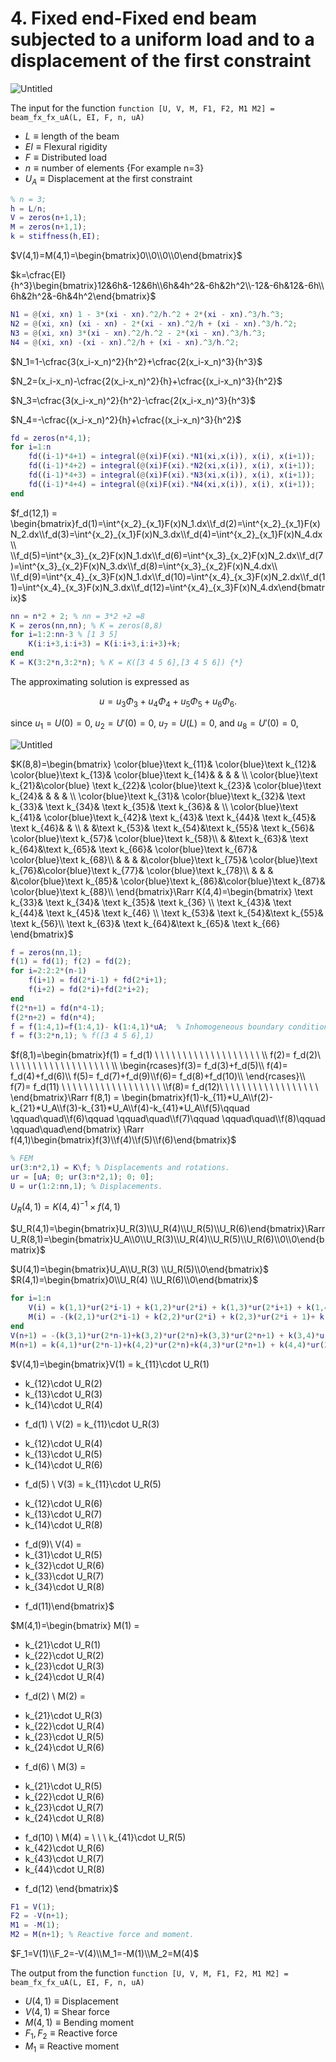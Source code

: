 # 4. Fixed end-Fixed end beam subjected to a uniform load and to a displacement of the first constraint

![Untitled](4%20Fixed%20end-Fixed%20end%20beam%20subjected%20to%20a%20uniform%20%20ba6afae3eb3448b79d1668c3e9cd0087/Untitled.png)

The input for the function `function [U, V, M, F1, F2, M1 M2] = beam_fx_fx_uA(L, EI, F, n, uA)`

- $L \equiv \text{length of the beam}$
- $EI \equiv \text{Flexural rigidity}$
- $F \equiv \text{Distributed load}$
- $n \equiv \text{number of elements}$ {For example n=3}
- $U_A \equiv \text{Displacement at the first constraint}$

```matlab
% n = 3;
h = L/n;
V = zeros(n+1,1); 
M = zeros(n+1,1);
k = stiffness(h,EI);
```

$V(4,1)=M(4,1)=\begin{bmatrix}0\\0\\0\\0\end{bmatrix}$ 

$k=\cfrac{EI}{h^3}\begin{bmatrix}12&6h&-12&6h\\6h&4h^2&-6h&2h^2\\-12&-6h&12&-6h\\6h&2h^2&-6h&4h^2\end{bmatrix}$

```matlab
N1 = @(xi, xn) 1 - 3*(xi - xn).^2/h.^2 + 2*(xi - xn).^3/h.^3; 
N2 = @(xi, xn) (xi - xn) - 2*(xi - xn).^2/h + (xi - xn).^3/h.^2; 
N3 = @(xi, xn) 3*(xi - xn).^2/h.^2 - 2*(xi - xn).^3/h.^3; 
N4 = @(xi, xn) -(xi - xn).^2/h + (xi - xn).^3/h.^2;
```

$N_1=1-\cfrac{3(x_i-x_n)^2}{h^2}+\cfrac{2(x_i-x_n)^3}{h^3}$

$N_2=(x_i-x_n)-\cfrac{2(x_i-x_n)^2}{h}+\cfrac{(x_i-x_n)^3}{h^2}$

$N_3=\cfrac{3(x_i-x_n)^2}{h^2}-\cfrac{2(x_i-x_n)^3}{h^3}$

$N_4=-\cfrac{(x_i-x_n)^2}{h}+\cfrac{(x_i-x_n)^3}{h^2}$

```matlab
fd = zeros(n*4,1); 
for i=1:n 
    fd((i-1)*4+1) = integral(@(xi)F(xi).*N1(xi,x(i)), x(i), x(i+1)); 
    fd((i-1)*4+2) = integral(@(xi)F(xi).*N2(xi,x(i)), x(i), x(i+1)); 
    fd((i-1)*4+3) = integral(@(xi)F(xi).*N3(xi,x(i)), x(i), x(i+1)); 
    fd((i-1)*4+4) = integral(@(xi)F(xi).*N4(xi,x(i)), x(i), x(i+1)); 
end
```

$f_d(12,1) = \begin{bmatrix}f_d(1)=\int^{x_2}_{x_1}F(x)N_1.dx\\f_d(2)=\int^{x_2}_{x_1}F(x)N_2.dx\\f_d(3)=\int^{x_2}_{x_1}F(x)N_3.dx\\f_d(4)=\int^{x_2}_{x_1}F(x)N_4.dx\\ \\f_d(5)=\int^{x_3}_{x_2}F(x)N_1.dx\\f_d(6)=\int^{x_3}_{x_2}F(x)N_2.dx\\f_d(7)=\int^{x_3}_{x_2}F(x)N_3.dx\\f_d(8)=\int^{x_3}_{x_2}F(x)N_4.dx\\ \\f_d(9)=\int^{x_4}_{x_3}F(x)N_1.dx\\f_d(10)=\int^{x_4}_{x_3}F(x)N_2.dx\\f_d(11)=\int^{x_4}_{x_3}F(x)N_3.dx\\f_d(12)=\int^{x_4}_{x_3}F(x)N_4.dx\end{bmatrix}$

```matlab
nn = n*2 + 2; % nn = 3*2 +2 =8
K = zeros(nn,nn); % K = zeros(8,8) 
for i=1:2:nn-3 % [1 3 5]
    K(i:i+3,i:i+3) = K(i:i+3,i:i+3)+k; 
end 
K = K(3:2*n,3:2*n); % K = K([3 4 5 6],[3 4 5 6]) {*}
```

The approximating solution is expressed as

$$
u = u_3Φ_3 +u_4Φ_4 +u_5Φ_5 +u_6Φ_6.
$$

since $u_1=U(0)=0,$ $u_2=U'(0)=0,$ $u_7=U(L)=0,$ and $u_8=U'(0)=0,$ 

![Untitled](1%20Fixed%20end-Free%20end%20beam%20subjected%20to%20a%20uniform%20l%20ea5e9144b097466bb05313f6b30b7fbe/Untitled%201.png)

$K(8,8)=\begin{bmatrix}
\color{blue}\text k_{11}& \color{blue}\text k_{12}& \color{blue}\text k_{13}& \color{blue}\text k_{14}& & & & \\
\color{blue}\text k_{21}&\color{blue} \text k_{22}& \color{blue}\text k_{23}& \color{blue}\text k_{24}& & & & \\
\color{blue}\text k_{31}& \color{blue}\text k_{32}& \text k_{33}& \text k_{34}& \text k_{35}& \text k_{36}& & \\
\color{blue}\text k_{41}& \color{blue}\text k_{42}& \text k_{43}& \text k_{44}& \text k_{45}& \text k_{46}& & \\
& &\text k_{53}& \text k_{54}&\text k_{55}& \text k_{56}& \color{blue}\text k_{57}& \color{blue}\text k_{58}\\
& &\text k_{63}& \text k_{64}&\text k_{65}& \text k_{66}& \color{blue}\text k_{67}& \color{blue}\text k_{68}\\
& & & &\color{blue}\text k_{75}& \color{blue}\text k_{76}&\color{blue}\text k_{77}& \color{blue}\text k_{78}\\
& & & &\color{blue}\text k_{85}& \color{blue}\text k_{86}&\color{blue}\text k_{87}& \color{blue}\text k_{88}\\
\end{bmatrix}\Rarr K(4,4)=\begin{bmatrix}
\text k_{33}& \text k_{34}& \text k_{35}& \text k_{36} \\
\text k_{43}& \text k_{44}& \text k_{45}& \text k_{46} \\
\text k_{53}& \text k_{54}&\text k_{55}& \text k_{56}\\
\text k_{63}& \text k_{64}&\text k_{65}& \text k_{66}
\end{bmatrix}$

```matlab
f = zeros(nn,1);
f(1) = fd(1); f(2) = fd(2); 
for i=2:2:2*(n-1)
	f(i+1) = fd(2*i-1) + fd(2*i+1); 
	f(i+2) = fd(2*i)+fd(2*i+2);
end 
f(2*n+1) = fd(n*4-1); 
f(2*n+2) = fd(n*4);
f = f(1:4,1)=f(1:4,1)- k(1:4,1)*uA;  % Inhomogeneous boundary conditions.{*}
f = f(3:2*n,1); % f([3 4 5 6],1) 
```

$f(8,1)=\begin{bmatrix}f(1) = f_d(1) \ \ \ \ \ \ \ \ \ \ \ \ \ \ \ \ \ \  \  \\
f(2)= f_d(2)\ \ \ \ \ \ \ \ \ \ \ \ \ \ \ \ \ \  \ \\
 \begin{rcases}f(3)= f_d(3)+f_d(5)\\
f(4)= f_d(4)+f_d(6)\\
f(5)= f_d(7)+f_d(9)\\f(6)= f_d(8)+f_d(10)\\
\end{rcases}\\
f(7)= f_d(11) \ \ \ \ \ \ \ \ \ \ \ \ \ \ \ \ \  \ \\f(8)= f_d(12)\ \ \ \ \ \ \ \ \ \ \ \ \ \ \ \ \  \ \end{bmatrix}\Rarr f(8,1) = \begin{bmatrix}f(1)-k_{11}*U_A\\f(2)-k_{21}*U_A\\f(3)-k_{31}*U_A\\f(4)-k_{41}*U_A\\f(5)\qquad \qquad\quad\\f(6)\qquad \qquad\quad\\f(7)\qquad \qquad\quad\\f(8)\qquad \qquad\quad\end{bmatrix} \Rarr f(4,1)\begin{bmatrix}f(3)\\f(4)\\f(5)\\f(6)\end{bmatrix}$

```matlab
% FEM 
ur(3:n*2,1) = K\f; % Displacements and rotations.
ur = [uA; 0; ur(3:n*2,1); 0; 0]; 
U = ur(1:2:nn,1); % Displacements.
```

$U_R(4,1) = K(4,4)^{-1}\times f(4,1)$  

$U_R(4,1)=\begin{bmatrix}U_R(3)\\U_R(4)\\U_R(5)\\U_R(6)\end{bmatrix}\Rarr U_R(8,1)=\begin{bmatrix}U_A\\0\\U_R(3)\\U_R(4)\\U_R(5)\\U_R(6)\\0\\0\end{bmatrix}$

$U(4,1)=\begin{bmatrix}U_A\\U_R(3) \\U_R(5)\\0\end{bmatrix}$ $R(4,1)=\begin{bmatrix}0\\U_R(4) \\U_R(6)\\0\end{bmatrix}$

```matlab
for i=1:n 
    V(i) = k(1,1)*ur(2*i-1) + k(1,2)*ur(2*i) + k(1,3)*ur(2*i+1) + k(1,4)*ur(2*i+2) - fd((i-1)*4+1); 
    M(i) = -(k(2,1)*ur(2*i-1) + k(2,2)*ur(2*i) + k(2,3)*ur(2*i + 1)+ k(2,4)*ur(2*i + 2)) + fd((i-1)*4+2);
end
V(n+1) = -(k(3,1)*ur(2*n-1)+k(3,2)*ur(2*n)+k(3,3)*ur(2*n+1) + k(3,4)*ur(2*n+2))+fd(4*n-1); 
M(n+1) = k(4,1)*ur(2*n-1)+k(4,2)*ur(2*n)+k(4,3)*ur(2*n+1) + k(4,4)*ur(2*n+2)-fd(4*n);
```

$V(4,1)=\begin{bmatrix}V(1) =
  k_{11}\cdot U_R(1)
+ k_{12}\cdot U_R(2)
+ k_{13}\cdot U_R(3)
+ k_{14}\cdot U_R(4)
- f_d(1) \\
V(2) =
  k_{11}\cdot U_R(3)
+ k_{12}\cdot U_R(4)
+ k_{13}\cdot U_R(5)
+ k_{14}\cdot U_R(6)
- f_d(5) \\
V(3) =
  k_{11}\cdot U_R(5)
+ k_{12}\cdot U_R(6)
+ k_{13}\cdot U_R(7)
+ k_{14}\cdot U_R(8)
- f_d(9)\\
V(4) =
- k_{31}\cdot U_R(5)
- k_{32}\cdot U_R(6)
- k_{33}\cdot U_R(7)
- k_{34}\cdot U_R(8)
+ f_d(11)\end{bmatrix}$

$M(4,1)=\begin{bmatrix} M(1) =
- k_{21}\cdot U_R(1)
- k_{22}\cdot U_R(2)
- k_{23}\cdot U_R(3)
- k_{24}\cdot U_R(4)
+ f_d(2) \\
M(2) =
- k_{21}\cdot U_R(3)
- k_{22}\cdot U_R(4)
- k_{23}\cdot U_R(5)
- k_{24}\cdot U_R(6)
+ f_d(6) \\
M(3) =
- k_{21}\cdot U_R(5)
- k_{22}\cdot U_R(6)
- k_{23}\cdot U_R(7)
- k_{24}\cdot U_R(8)
+ f_d(10) \\
M(4) =
\ \ \ k_{41}\cdot U_R(5)
+ k_{42}\cdot U_R(6)
+ k_{43}\cdot U_R(7)
+ k_{44}\cdot U_R(8)
- f_d(12) \end{bmatrix}$

```matlab
F1 = V(1); 
F2 = -V(n+1); 
M1 = -M(1); 
M2 = M(n+1); % Reactive force and moment.
```

$F_1=V(1)\\F_2=-V(4)\\M_1=-M(1)\\M_2=M(4)$

The output from the function `function [U, V, M, F1, F2, M1 M2] = beam_fx_fx_uA(L, EI, F, n, uA)`

- $U(4,1) \equiv \text{Displacement}$
- $V(4,1)\equiv \text{Shear force}$
- $M(4,1)\equiv \text{Bending moment}$
- $F_1,F_2 \equiv \text{Reactive force}$
- $M_1 \equiv \text{Reactive moment}$